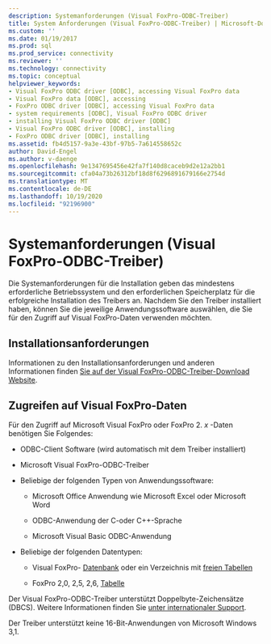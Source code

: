 ```yaml
---
description: Systemanforderungen (Visual FoxPro-ODBC-Treiber)
title: System Anforderungen (Visual FoxPro-ODBC-Treiber) | Microsoft-Dokumentation
ms.custom: ''
ms.date: 01/19/2017
ms.prod: sql
ms.prod_service: connectivity
ms.reviewer: ''
ms.technology: connectivity
ms.topic: conceptual
helpviewer_keywords:
- Visual FoxPro ODBC driver [ODBC], accessing Visual FoxPro data
- Visual FoxPro data [ODBC], accessing
- FoxPro ODBC driver [ODBC], accessing Visual FoxPro data
- system requirements [ODBC], Visual FoxPro ODBC driver
- installing Visual FoxPro ODBC driver [ODBC]
- Visual FoxPro ODBC driver [ODBC], installing
- FoxPro ODBC driver [ODBC], installing
ms.assetid: fb4d5157-9a3e-43bf-97b5-7a614558652c
author: David-Engel
ms.author: v-daenge
ms.openlocfilehash: 9e1347695456e42fa7f140d8caceb9d2e12a2bb1
ms.sourcegitcommit: cfa04a73b26312bf18d8f6296891679166e2754d
ms.translationtype: MT
ms.contentlocale: de-DE
ms.lasthandoff: 10/19/2020
ms.locfileid: "92196900"
---
```

# <a name="system-requirements-visual-foxpro-odbc-driver"></a>Systemanforderungen (Visual FoxPro-ODBC-Treiber)
Die Systemanforderungen für die Installation geben das mindestens erforderliche Betriebssystem und den erforderlichen Speicherplatz für die erfolgreiche Installation des Treibers an. Nachdem Sie den Treiber installiert haben, können Sie die jeweilige Anwendungssoftware auswählen, die Sie für den Zugriff auf Visual FoxPro-Daten verwenden möchten.  
  
## <a name="installation-requirements"></a>Installationsanforderungen  
 Informationen zu den Installationsanforderungen und anderen Informationen finden [Sie auf der Visual FoxPro-ODBC-Treiber-Download Website](/previous-versions/visualstudio/foxpro/mt490121(v=msdn.10)).  
  
## <a name="accessing-visual-foxpro-data"></a>Zugreifen auf Visual FoxPro-Daten  
 Für den Zugriff auf Microsoft Visual FoxPro oder FoxPro 2. *x* -Daten benötigen Sie Folgendes:  
  
-   ODBC-Client Software (wird automatisch mit dem Treiber installiert)  
  
-   Microsoft Visual FoxPro-ODBC-Treiber  
  
-   Beliebige der folgenden Typen von Anwendungssoftware:  
  
    -   Microsoft Office Anwendung wie Microsoft Excel oder Microsoft Word  
  
    -   ODBC-Anwendung der C-oder C++-Sprache  
  
    -   Microsoft Visual Basic ODBC-Anwendung  
  
-   Beliebige der folgenden Datentypen:  
  
    -   Visual FoxPro- [Datenbank](../../odbc/microsoft/visual-foxpro-terminology.md) oder ein Verzeichnis mit [freien Tabellen](../../odbc/microsoft/visual-foxpro-terminology.md)  
  
    -   FoxPro 2,0, 2,5, 2,6, [Tabelle](../../odbc/microsoft/visual-foxpro-terminology.md)  
  
 Der Visual FoxPro-ODBC-Treiber unterstützt Doppelbyte-Zeichensätze (DBCS). Weitere Informationen finden Sie [unter internationaler Support](../../odbc/microsoft/international-support-visual-foxpro-odbc-driver.md).  
  
 Der Treiber unterstützt keine 16-Bit-Anwendungen von Microsoft Windows 3,1.